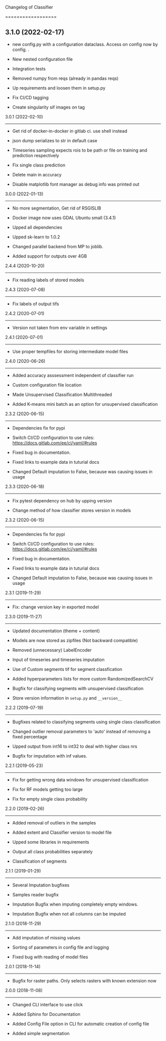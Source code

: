 Changelog of Classifier
==================
3.1.0 (2022-02-17)
------------------

- new config.py with a configuration dataclass. Access on config now by config. .

- New nested configuration file

- Integration tests

- Removed numpy from reqs (already in pandas reqs)

- Up requirements and loosen them in setup.py

- Fix CI/CD tagging

- Create singularity sif images on tag


3.0.1 (2022-02-10)
------------------

- Get rid of docker-in-docker in gitlab ci. use shell instead

- json dump serializes to str in default case

- Timeseries sampling expects rois to be path or file on training and prediction respectively

- Fix single class prediction

- Delete main in accuracy

- Disable matplotlib font manager as debug info was printed out

3.0.0 (2022-01-13)
------------------

- No more segmentation, Get rid of RSGISLIB

- Docker image now uses GDAL Ubuntu small (3.4.1)

- Upped all dependencies

- Upped sk-learn to 1.0.2

- Changed parallel backend from MP to joblib. 

- Added support for outputs over 4GB


2.4.4 (2020-10-20)
------------------

- Fix reading labels of stored models


2.4.3 (2020-07-08)
------------------

- Fix labels of output tifs


2.4.2 (2020-07-01)
------------------

- Version not taken from env variable in settings


2.4.1 (2020-07-01)
------------------

- Use proper tempfiles for storing intermediate model files


2.4.0 (2020-06-26)
------------------

- Added accuracy asssessment independent of classifier run

- Custom configuration file location

- Made Unsupervised Classification Multithreaded 

- Added K-means mini batch as an option for unsupervised classification 


2.3.2 (2020-06-15)
------------------

- Dependencies fix for pypi

- Switch CI/CD configuration to use rules: https://docs.gitlab.com/ee/ci/yaml/#rules

- Fixed bug in documentation.

- Fixed links to example data in tuturial docs 

- Changed Default imputation to False, because was causing issues in usage

2.3.3 (2020-06-18)
------------------

- Fix pytest dependency on hub by upping version

- Change method of how classifier stores version in models


2.3.2 (2020-06-15)
------------------

- Dependencies fix for pypi

- Switch CI/CD configuration to use rules: https://docs.gitlab.com/ee/ci/yaml/#rules

- Fixed bug in documentation.

- Fixed links to example data in tuturial docs 

- Changed Default imputation to False, because was causing issues in usage


2.3.1 (2019-11-29)
------------------

- Fix: change version key in exported model


2.3.0 (2019-11-27)
------------------

- Updated documentation (theme + content)

- Models are now stored as zipfiles (Not backward compatible)

- Removed (unnecessary) LabelEncoder

- Input of timeseries and timeseries imputation

- Use of Custom segments tif for segment classfication

- Added hyperparameters lists for more custom RandomizedSearchCV

- Bugfix for classifying segments with unsupervised classification

- Store version information in `setup.py` and `__version__`


2.2.2 (2019-07-19)
------------------

- Bugfixes related to classifying segments using single class classification

- Changed outlier removal parameters to 'auto' instead of removing a fixed percentage

- Upped output from int16 to int32 to deal with higher class nrs

- Bugfix for imputation with inf values.


2.2.1 (2019-05-23)
------------------

- Fix for getting wrong data windows for unsupervised classification

- Fix for RF models getting too large

- Fix for empty single class probability


2.2.0 (2019-02-26)
------------------

- Added removal of outliers in the samples

- Added extent and Classifier version to model file

- Upped some libraries in requirements

- Output all class probabilities separately

- Classification of segments

2.1.1 (2019-01-29)
------------------

- Several Imputation bugfixes

- Samples reader bugfix

- Imputation Bugfix when imputing completely empty windows.

- Imputation Bugfix when not all columns can be imputed

2.1.0 (2018-11-29)
------------------

- Add imputation of missing values

- Sorting of parameters in config file and logging

- Fixed bug with reading of model files

2.0.1 (2018-11-14)
------------------

- Bugfix for raster paths. Only selects rasters with known extension now


2.0.0 (2018-11-08)
------------------
- Changed CLI interface to use click

- Added Sphinx for Documentation

- Added Config File option in CLI for automatic creation of config file

- Added simple segmentation

